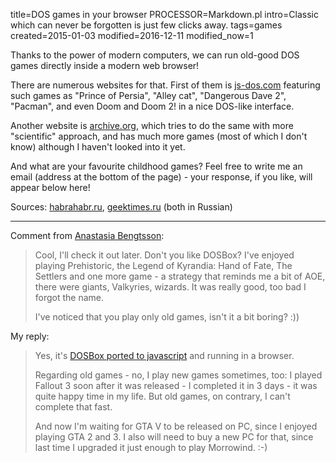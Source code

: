 title=DOS games in your browser
PROCESSOR=Markdown.pl
intro=Classic which can never be forgotten is just few clicks away.
tags=games
created=2015-01-03
modified=2016-12-11
modified_now=1


Thanks to the power of modern computers, we can run old-good DOS games directly inside a modern web browser!

There are numerous websites for that.
First of them is [js-dos.com][] featuring such games as
"Prince of Persia",
"Alley cat",
"Dangerous Dave 2",
"Pacman",
and even Doom and Doom 2!
in a nice DOS-like interface.

Another website is [archive.org][], which tries to do the same with more "scientific" approach, and has much more games (most of which I don't know) although I haven't looked into it yet.

And what are your favourite childhood games?
Feel free to write me an email (address at the bottom of the page) - your response, if you like, will appear below here!

Sources: [habrahabr.ru][], [geektimes.ru][] (both in Russian)

[js-dos.com]: http://js-dos.com/
[archive.org]: https://archive.org/details/softwarelibrary_msdos_games/v2

[habrahabr.ru]: http://habrahabr.ru/post/247049/
[geektimes.ru]: http://geektimes.ru/post/243887/


<hr id="comments">

Comment from [Anastasia Bengtsson](http://anastasia.bengtssons.info):
> Cool, I'll check it out later. Don't you like DOSBox? I've enjoyed playing
Prehistoric, the Legend of Kyrandia: Hand of Fate, The Settlers and one more game - a strategy that reminds me a bit of AOE, there were giants, Valkyries, wizards. It was really good, too bad I forgot the name.
> 
> I've noticed that you play only old games, isn't it a bit boring? :))

My reply:
> Yes, it's [DOSBox ported to javascript](https://github.com/dreamlayers/em-dosbox/) and running in a browser.
> 
> Regarding old games - no, I play new games sometimes, too: I played Fallout 3 soon after it was released - I completed it in 3 days - it was quite happy time in my life.
> But old games, on contrary, I can't complete that fast.
> 
> And now I'm waiting for GTA V to be released on PC, since I enjoyed playing GTA 2 and 3.
> I also will need to buy a new PC for that, since last time I upgraded it just enough to play Morrowind. :-)
